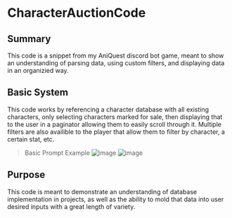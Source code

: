 # CharacterAuctionCode

## Summary

This code is a snippet from my AniQuest discord bot game, meant to show an understanding of parsing data, using custom filters, and displaying data in an organizied way.

## Basic System

This code works by referencing a character database with all existing characters, only selecting characters marked for sale, then displaying that to the user in a paginator allowing them to easily scroll through it. Multiple filters are also availible to the player that allow them to filter by character, a certain stat, etc.

> Basic Prompt Example
![image](https://github.com/LegendaryChibi/CharacterAuctionCode/assets/80108408/8d411e47-ba0c-4afd-a73d-00f35d134a70)
![image](https://github.com/LegendaryChibi/CharacterAuctionCode/assets/80108408/604dabdd-1706-4d42-bda4-ebdca0905a65)

## Purpose 
This code is meant to demonstrate an understanding of database implementation in projects, as well as the ability to mold that data into user desired inputs with a great length of variety.
